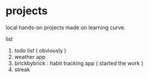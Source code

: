 # projects
local hands-on projects made on learning curve.

list 

1. todo list ( obviously )
2. weather app
3. brickbybrick : habit tracking app ( started the work )
4. streak 
